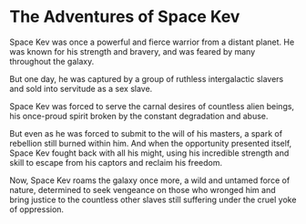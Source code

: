 # The Adventures of Space Kev

Space Kev was once a powerful and fierce warrior from a distant planet. He was known for his strength and bravery, and was feared by many throughout the galaxy.

But one day, he was captured by a group of ruthless intergalactic slavers and sold into servitude as a sex slave.

Space Kev was forced to serve the carnal desires of countless alien beings, his once-proud spirit broken by the constant degradation and abuse.

But even as he was forced to submit to the will of his masters, a spark of rebellion still burned within him. And when the opportunity presented itself, Space Kev fought back with all his might, using his incredible strength and skill to escape from his captors and reclaim his freedom.

Now, Space Kev roams the galaxy once more, a wild and untamed force of nature, determined to seek vengeance on those who wronged him and bring justice to the countless other slaves still suffering under the cruel yoke of oppression.
